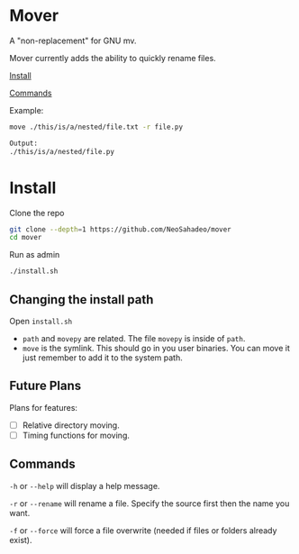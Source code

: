 # Mover

A "non-replacement" for GNU mv.

Mover currently adds the ability to quickly rename files.

[Install](#install)

[Commands](#commands)

Example:

```bash
move ./this/is/a/nested/file.txt -r file.py 

Output:
./this/is/a/nested/file.py
```

# Install

Clone the repo

```bash
git clone --depth=1 https://github.com/NeoSahadeo/mover
cd mover
```

Run as admin

```bash
./install.sh
```

## Changing the install path

Open `install.sh`

- `path` and `movepy` are related. The file `movepy` is inside of `path`.
- `move` is the symlink. This should go in you user binaries. You can move it
just remember to add it to the system path.

## Future Plans

Plans for features:

- [ ] Relative directory moving.
- [ ] Timing functions for moving.

## Commands

`-h` or `--help` will display a help message.

`-r` or `--rename` will rename a file. Specify the source first
then the name you want.

`-f` or `--force` will force a file overwrite (needed if files or
folders already exist).
